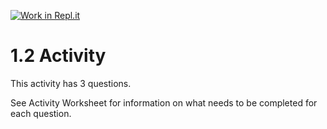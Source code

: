 [![Work in Repl.it](https://classroom.github.com/assets/work-in-replit-14baed9a392b3a25080506f3b7b6d57f295ec2978f6f33ec97e36a161684cbe9.svg)](https://classroom.github.com/online_ide?assignment_repo_id=3279952&assignment_repo_type=AssignmentRepo)
# 1.2 Activity

This activity has 3 questions.  

See Activity Worksheet for information on what needs to be completed for each question.